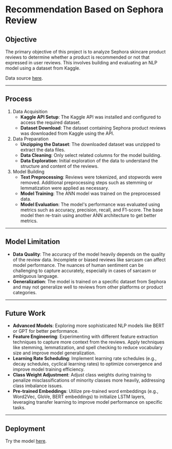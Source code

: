 # Recommendation Based on Sephora Review

## Objective 
The primary objective of this project is to analyze Sephora skincare product reviews to determine whether a product is recommended or not that expressed in user reviews. This involves building and evaluating an NLP model using a dataset from Kaggle.

Data source [here](https://www.kaggle.com/datasets/nadyinky/sephora-products-and-skincare-reviews/data).

---
## Process

1. Data Acquisition<br>
    - **Kaggle API Setup**: The Kaggle API was installed and configured to access the required dataset.<br>
    - **Dataset Download**: The dataset containing Sephora product reviews was downloaded from Kaggle using the API.
2. Data Preparation<br>
    - **Unzipping the Dataset**: The downloaded dataset was unzipped to extract the data files.<br>
    - **Data Cleaning**: Only select related columns for the model building.<br>
    - **Data Exploration**: Initial exploration of the data to understand the structure and content of the reviews.
3. Model Building
    - **Text Preprocessing**: Reviews were tokenized, and stopwords were removed. Additional preprocessing steps such as stemming or lemmatization were applied as necessary.<br>
    - **Model Training**: The ANN model was trained on the preprocessed data.
    - **Model Evaluation**: The model's performance was evaluated using metrics such as accuracy, precision, recall, and F1-score. The base model then re-train using another ANN architecture to get better metrics.

---
## Model Limitation
- **Data Quality**: The accuracy of the model heavily depends on the quality of the review data. Incomplete or biased reviews like sarcasm can affect model performance. The nuances of human sentiment can be challenging to capture accurately, especially in cases of sarcasm or ambiguous language.
- **Generalization**: The model is trained on a specific dataset from Sephora and may not generalize well to reviews from other platforms or product categories.

---
## Future Work
- **Advanced Models**: Exploring more sophisticated NLP models like BERT or GPT for better performance.
- **Feature Engineering**: Experimenting with different feature extraction techniques to capture more context from the reviews. Apply techniques like stemming, lemmatization, and spell checking to reduce vocabulary size and improve model generalization.
- **Learning Rate Scheduling**: Implement learning rate schedules (e.g., decay schedules, cyclical learning rates) to optimize convergence and improve model training efficiency.
- **Class Weight Adjustment**: Adjust class weights during training to penalize misclassifications of minority classes more heavily, addressing class imbalance issues.
- **Pre-trained Embeddings**: Utilize pre-trained word embeddings (e.g., Word2Vec, GloVe, BERT embeddings) to initialize LSTM layers, leveraging transfer learning to improve model performance on specific tasks.

--- 
## Deployment
Try the model [here](https://huggingface.co/spaces/dnirfana/recommendation-based-on-review?logs=build).